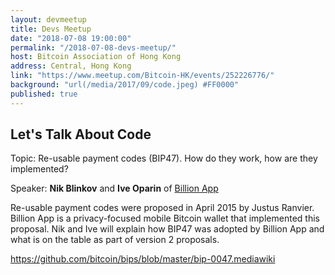 ```yaml
---
layout: devmeetup
title: Devs Meetup
date: "2018-07-08 19:00:00"
permalink: "/2018-07-08-devs-meetup/"
host: Bitcoin Association of Hong Kong
address: Central, Hong Kong
link: "https://www.meetup.com/Bitcoin-HK/events/252226776/"
background: "url(/media/2017/09/code.jpeg) #FF0000"
published: true
---
```


## Let's Talk About Code


Topic: Re-usable payment codes (BIP47). How do they work, how are they implemented?

Speaker: **Nik Blinkov** and **Ive Oparin** of [Billion App](https://billionapp.com/)

Re-usable payment codes were proposed in April 2015 by Justus Ranvier. Billion App is a privacy-focused mobile Bitcoin wallet that implemented this proposal. Nik and Ive will explain how BIP47 was adopted by Billion App and what is on the table as part of version 2 proposals.

https://github.com/bitcoin/bips/blob/master/bip-0047.mediawiki

